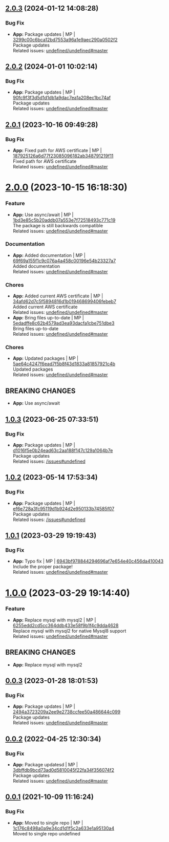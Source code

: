 <a name="2.0.3"></a>

## [2.0.3](https://github.com/admiralcloud/ac-bootstrap-mysql/compare/v2.0.2..v2.0.3) (2024-01-12 14:08:28)


### Bug Fix

* **App:** Package updates | MP | [3299c00c6bca12bd7553a96a1e9aec290a0502f2](https://github.com/admiralcloud/ac-bootstrap-mysql/commit/3299c00c6bca12bd7553a96a1e9aec290a0502f2)    
Package updates  
Related issues: [undefined/undefined#master](undefined/browse/master)
<a name="2.0.2"></a>

## [2.0.2](https://github.com/admiralcloud/ac-bootstrap-mysql/compare/v2.0.1..v2.0.2) (2024-01-01 10:02:14)


### Bug Fix

* **App:** Package updates | MP | [90fc9f3f3d5d1d1db1a9dac7ea1a208ec1bc74af](https://github.com/admiralcloud/ac-bootstrap-mysql/commit/90fc9f3f3d5d1d1db1a9dac7ea1a208ec1bc74af)    
Package updates  
Related issues: [undefined/undefined#master](undefined/browse/master)
<a name="2.0.1"></a>

## [2.0.1](https://github.com/admiralcloud/ac-bootstrap-mysql/compare/v2.0.0..v2.0.1) (2023-10-16 09:49:28)


### Bug Fix

* **App:** Fixed path for AWS certificate | MP | [187925126a6d77f23085096182ab348791219f11](https://github.com/admiralcloud/ac-bootstrap-mysql/commit/187925126a6d77f23085096182ab348791219f11)    
Fixed path for AWS certificate  
Related issues: [undefined/undefined#master](undefined/browse/master)
<a name="2.0.0"></a>
 
# [2.0.0](https://github.com/admiralcloud/ac-bootstrap-mysql/compare/v1.0.3..v2.0.0) (2023-10-15 16:18:30)


### Feature

* **App:** Use async/await | MP | [1bd3e85c5b20addb07a553e7f72518493c771c19](https://github.com/admiralcloud/ac-bootstrap-mysql/commit/1bd3e85c5b20addb07a553e7f72518493c771c19)    
The package is still backwards compatible  
Related issues: [undefined/undefined#master](undefined/browse/master)
### Documentation

* **App:** Added documentation | MP | [69f69a155f1c9c076a4a458c00196e54b23327a7](https://github.com/admiralcloud/ac-bootstrap-mysql/commit/69f69a155f1c9c076a4a458c00196e54b23327a7)    
Added documentation  
Related issues: [undefined/undefined#master](undefined/browse/master)
### Chores

* **App:** Added current AWS certificate | MP | [34afd62d7c5f5894816d1b019468699406febeb7](https://github.com/admiralcloud/ac-bootstrap-mysql/commit/34afd62d7c5f5894816d1b019468699406febeb7)    
Added current AWS certificate  
Related issues: [undefined/undefined#master](undefined/browse/master)
* **App:** Bring files up-to-date | MP | [5edadffe8c62b4579ad3ea93dacfa1cbe751dbe3](https://github.com/admiralcloud/ac-bootstrap-mysql/commit/5edadffe8c62b4579ad3ea93dacfa1cbe751dbe3)    
Bring files up-to-date  
Related issues: [undefined/undefined#master](undefined/browse/master)
### Chores

* **App:** Updated packages | MP | [5ae64c4247f6ead7f5b8f43d1833a81857921c4b](https://github.com/admiralcloud/ac-bootstrap-mysql/commit/5ae64c4247f6ead7f5b8f43d1833a81857921c4b)    
Updated packages  
Related issues: [undefined/undefined#master](undefined/browse/master)
## BREAKING CHANGES
* **App:** Use async/await
<a name="1.0.3"></a>

## [1.0.3](https://github.com/admiralcloud/ac-bootstrap-mysql/compare/v1.0.2..v1.0.3) (2023-06-25 07:33:51)


### Bug Fix

* **App:** Package updates | MP | [d1016f5e0b24ead63c2aa188f147c129a1064b7e](https://github.com/admiralcloud/ac-bootstrap-mysql/commit/d1016f5e0b24ead63c2aa188f147c129a1064b7e)    
Package updates  
Related issues: [/issues#undefined](https://github.com//issues/undefined)
<a name="1.0.2"></a>

## [1.0.2](https://github.com/admiralcloud/ac-bootstrap-mysql/compare/v1.0.1..v1.0.2) (2023-05-14 17:53:34)


### Bug Fix

* **App:** Package updates | MP | [ef6e728a3fc95119d1b924d2e950133b74585f07](https://github.com/admiralcloud/ac-bootstrap-mysql/commit/ef6e728a3fc95119d1b924d2e950133b74585f07)    
Package updates  
Related issues: [/issues#undefined](https://github.com//issues/undefined)
<a name="1.0.1"></a>

## [1.0.1](https://github.com/admiralcloud/ac-bootstrap-mysql/compare/v1.0.0..v1.0.1) (2023-03-29 19:19:43)


### Bug Fix

* **App:** Typo fix | MP | [6943bf978844294696af7e654e40c456da410043](https://github.com/admiralcloud/ac-bootstrap-mysql/commit/6943bf978844294696af7e654e40c456da410043)    
Include the proper package!  
Related issues: [undefined/undefined#master](undefined/browse/master)
<a name="1.0.0"></a>
 
# [1.0.0](https://github.com/admiralcloud/ac-bootstrap-mysql/compare/v0.0.3..v1.0.0) (2023-03-29 19:14:40)


### Feature

* **App:** Replace mysql with mysql2 | MP | [6255edd2cd5cc364ddb433e58f9b1f4c9dda4628](https://github.com/admiralcloud/ac-bootstrap-mysql/commit/6255edd2cd5cc364ddb433e58f9b1f4c9dda4628)    
Replace mysql with mysql2 for native Mysql8 support  
Related issues: [undefined/undefined#master](undefined/browse/master)
## BREAKING CHANGES
* **App:** Replace mysql with mysql2
<a name="0.0.3"></a>

## [0.0.3](https://github.com/admiralcloud/ac-bootstrap-mysql/compare/v0.0.2..v0.0.3) (2023-01-28 18:01:53)


### Bug Fix

* **App:** Package updates | MP | [2494a3723209a2ee9e2738ccfee50a486644c099](https://github.com/admiralcloud/ac-bootstrap-mysql/commit/2494a3723209a2ee9e2738ccfee50a486644c099)    
Package updates  
Related issues: [undefined/undefined#master](undefined/browse/master)
<a name="0.0.2"></a>

## [0.0.2](https://github.com/admiralcloud/ac-bootstrap-mysql/compare/v0.0.1..v0.0.2) (2022-04-25 12:30:34)


### Bug Fix

* **App:** Package updatesd | MP | [3dbffdb9bcd73ad0d5810045f22fa34f356074f2](https://github.com/admiralcloud/ac-bootstrap-mysql/commit/3dbffdb9bcd73ad0d5810045f22fa34f356074f2)    
Package updates  
Related issues: [undefined/undefined#master](undefined/browse/master)
<a name="0.0.1"></a>

## [0.0.1](https://github.com/admiralcloud/ac-bootstrap-mysql/compare/..v0.0.1) (2021-10-09 11:16:24)


### Bug Fix

* **App:** Moved to single repo | MP | [1c176c8498a0a9e34cd1d1f5c2a633e1a95130a4](https://github.com/admiralcloud/ac-bootstrap-mysql/commit/1c176c8498a0a9e34cd1d1f5c2a633e1a95130a4)    
Moved to single repo
undefined